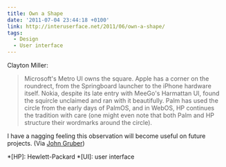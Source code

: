 ```yaml
---
title: Own a Shape
date: '2011-07-04 23:44:18 +0100'
link: http://interuserface.net/2011/06/own-a-shape/
tags:
  - Design
  - User interface
---
```

Clayton Miller:

> Microsoft's Metro UI owns the square. Apple has a corner on the roundrect, from the Springboard launcher to the iPhone hardware itself. Nokia, despite its late entry with MeeGo's Harmattan UI, found the squircle unclaimed and ran with it beautifully. Palm has used the circle from the early days of PalmOS, and in WebOS, HP continues the tradition with care (one might even note that both Palm and HP structure their wordmarks around the circle).

I have a nagging feeling this observation will become useful on future projects. (Via [John Gruber][1])

[1]: http://daringfireball.net/linked/2011/07/01/own-a-shape

*[HP]: Hewlett-Packard
*[UI]: user interface
